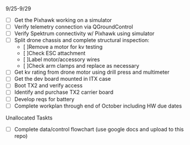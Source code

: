 9/25-9/29
- [ ] Get the Pixhawk working on a simulator
- [ ] Verify telemetry connection via QGroundControl
- [ ] Verify Spektrum connectivity w/ Pixhawk using simulator
- [ ] Split drone chassis and complete structural inspection: 
    - [ ]Remove a motor for kv testing
    - [ ]Check ESC attachment
    - [ ]Label motor/accessory wires
    - [ ]Check arm clamps and replace as necessary
- [ ] Get kv rating from drone motor using drill press and multimeter
- [ ] Get the dev board mounted in ITX case
- [ ] Boot TX2 and verify access
- [ ] Identify and purchase TX2 carrier board
- [ ] Develop reqs for battery
- [ ] Complete workplan through end of October including HW due dates

Unallocated Taskts
- [ ] Complete data/control flowchart (use google docs and upload to this repo)
